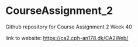 # CourseAssignment_2
Github repository for Course Assignment 2 Week 40

link to website: https://ca2.cph-an178.dk/CA2Web/
